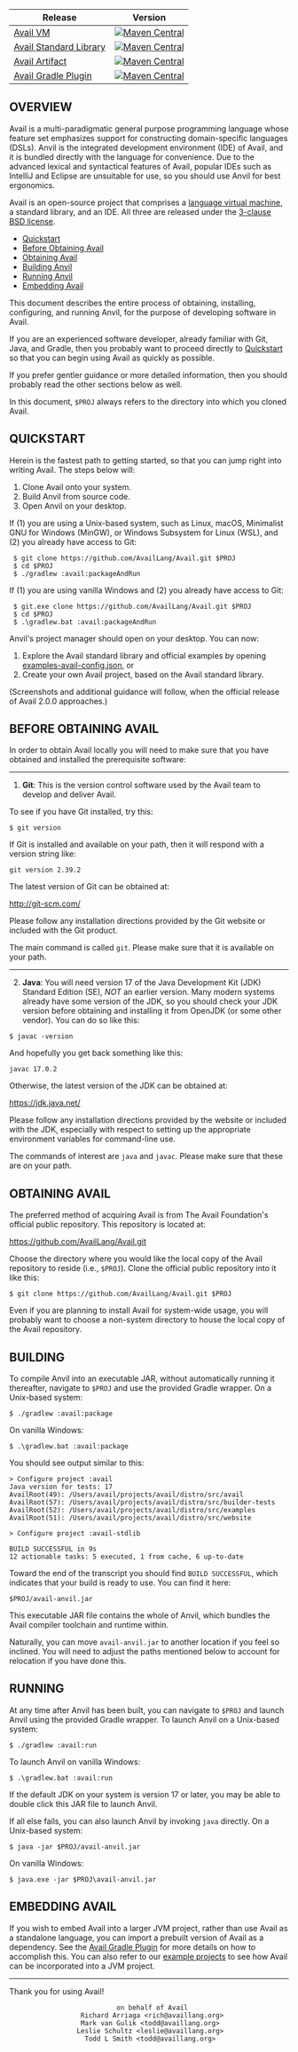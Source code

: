 | **Release**                                | **Version**                                                                                                                                                |
|--------------------------------------------|------------------------------------------------------------------------------------------------------------------------------------------------------------|
| [Avail VM](avail)                          | [![Maven Central](https://img.shields.io/badge/maven--central-v2.0.0.alpha25-0f824e)](https://central.sonatype.com/namespace/org.availlang)                |
| [Avail Standard Library](avail/distro/src/avail) | [![Maven Central](https://img.shields.io/badge/maven--central-v2.0.0.alpha23--1.6.1.alpha14-0f824e)](https://central.sonatype.com/namespace/org.availlang) |
| [Avail Artifact](../avail-artifact)        | [![Maven Central](https://img.shields.io/badge/maven--central-v2.0.0.alpha22-0f824e)](https://search.maven.org/artifact/org.availlang/avail-artifact)      |
| [Avail Gradle Plugin](../gradle-plugin)    | [![Maven Central](https://img.shields.io/badge/maven--central-v2.0.0.alpha20-0f824e)](https://plugins.gradle.org/plugin/org.availlang.avail-plugin)        |

OVERVIEW
--------------------------------------------------------------------------------

Avail is a multi-paradigmatic general purpose programming language whose feature
set emphasizes support for constructing domain-specific languages (DSLs). Anvil
is the integrated development environment (IDE) of Avail, and it is bundled
directly with the language for convenience. Due to the advanced lexical and
syntactical features of Avail, popular IDEs such as IntelliJ and Eclipse are
unsuitable for use, so you should use Anvil for best ergonomics.

Avail is an open-source project that comprises a 
[language virtual machine](https://en.wikipedia.org/wiki/Virtual_machine), a 
standard library, and an IDE. All three are released under the
[3-clause BSD license](https://en.wikipedia.org/wiki/BSD_licenses#3-clause_license_.28.22Revised_BSD_License.22.2C_.22New_BSD_License.22.2C_or_.22Modified_BSD_License.22.29).

 * [Quickstart](#quickstart)
 * [Before Obtaining Avail](#before-obtaining-avail)
 * [Obtaining Avail](#obtaining-avail)
 * [Building Anvil](#building)
 * [Running Anvil](#running)
 * [Embedding Avail](#embedding-avail)

This document describes the entire process of obtaining, installing,
configuring, and running Anvil, for the purpose of developing software in Avail.

If you are an experienced software developer, already familiar with Git, Java,
and Gradle, then you probably want to proceed directly to
[Quickstart](#quickstart) so that you can begin using Avail as quickly as
possible.

If you prefer gentler guidance or more detailed information, then you should
probably read the other sections below as well.

In this document, `$PROJ` always refers to the directory into which you cloned
Avail.


QUICKSTART
--------------------------------------------------------------------------------

Herein is the fastest path to getting started, so that you can jump right into
writing Avail. The steps below will:

1. Clone Avail onto your system.
2. Build Anvil from source code.
3. Open Anvil on your desktop.

If (1) you are using a Unix-based system, such as Linux, macOS, Minimalist GNU
for Windows (MinGW), or Windows Subsystem for Linux (WSL), and (2) you already
have access to Git:

```shell
 $ git clone https://github.com/AvailLang/Avail.git $PROJ
 $ cd $PROJ
 $ ./gradlew :avail:packageAndRun
```

If (1) you are using vanilla Windows and (2) you already have access to Git:

```shell
 $ git.exe clone https://github.com/AvailLang/Avail.git $PROJ
 $ cd $PROJ
 $ .\gradlew.bat :avail:packageAndRun
```

Anvil's project manager should open on your desktop. You can now:

1. Explore the Avail standard library and official examples by opening
   [examples-avail-config.json](avail/examples-avail-config.json), or
2. Create your own Avail project, based on the Avail standard library.

(Screenshots and additional guidance will follow, when the official release of
Avail 2.0.0 approaches.)

BEFORE OBTAINING AVAIL
--------------------------------------------------------------------------------

In order to obtain Avail locally you will need to make sure that you have
obtained and installed the prerequisite software:

--------------------------------------------------------------------------------

1) **Git**: This is the version control software used by the Avail team to
develop and deliver Avail.

To see if you have Git installed, try this:

```shell
$ git version
```

If Git is installed and available on your path, then it will respond with a
version string like:

	git version 2.39.2

The latest version of Git can be obtained at:

http://git-scm.com/

Please follow any installation directions provided by the Git website or
included with the Git product.

The main command is called `git`. Please make sure that it is available on your
path.

--------------------------------------------------------------------------------

2) **Java**: You will need version 17 of the Java Development Kit (JDK) Standard
Edition (SE), _NOT_ an earlier version. Many modern systems already have some
version of the JDK, so you should check your JDK version before obtaining and
installing it from OpenJDK (or some other vendor). You can do so like this:

```shell
$ javac -version
```

And hopefully you get back something like this:

	javac 17.0.2

Otherwise, the latest version of the JDK can be obtained at:

https://jdk.java.net/

Please follow any installation directions provided by the website or included
with the JDK, especially with respect to setting up the appropriate environment
variables for command-line use.

The commands of interest are `java` and `javac`. Please make sure that these are
on your path.


OBTAINING AVAIL
--------------------------------------------------------------------------------

The preferred method of acquiring Avail is from The Avail Foundation's official
public repository. This repository is located at:

https://github.com/AvailLang/Avail.git

Choose the directory where you would like the local copy of the Avail repository
to reside (i.e., `$PROJ`). Clone the official public repository into it like
this:

```shell
$ git clone https://github.com/AvailLang/Avail.git $PROJ
```

Even if you are planning to install Avail for system-wide usage, you will
probably want to choose a non-system directory to house the local copy of the
Avail repository.


BUILDING
--------------------------------------------------------------------------------

To compile Anvil into an executable JAR, without automatically running it
thereafter, navigate to `$PROJ` and use the provided Gradle wrapper. On a
Unix-based system:

```shell
$ ./gradlew :avail:package
```

On vanilla Windows:

```shell
$ .\gradlew.bat :avail:package
```

You should see output similar to this:

	> Configure project :avail
	Java version for tests: 17
	AvailRoot(49): /Users/avail/projects/avail/distro/src/avail
	AvailRoot(57): /Users/avail/projects/avail/distro/src/builder-tests
	AvailRoot(52): /Users/avail/projects/avail/distro/src/examples
	AvailRoot(51): /Users/avail/projects/avail/distro/src/website
	
	> Configure project :avail-stdlib
	
	BUILD SUCCESSFUL in 9s
	12 actionable tasks: 5 executed, 1 from cache, 6 up-to-date

Toward the end of the transcript you should find `BUILD SUCCESSFUL`, which
indicates that your build is ready to use. You can find it here:

	$PROJ/avail-anvil.jar

This executable JAR file contains the whole of Anvil, which bundles the Avail
compiler toolchain and runtime within.

Naturally, you can move `avail-anvil.jar` to another location if you feel so 
inclined.
You will need to adjust the paths mentioned below to account for relocation if
you have done this.


RUNNING
--------------------------------------------------------------------------------

At any time after Anvil has been built, you can navigate to `$PROJ` and launch
Anvil using the provided Gradle wrapper. To launch Anvil on a Unix-based system:

```shell
$ ./gradlew :avail:run
```

To launch Anvil on vanilla Windows:

```shell
$ .\gradlew.bat :avail:run
```

If the default JDK on your system is version 17 or later, you may be able to
double click this JAR file to launch Anvil.

If all else fails, you can also launch Anvil by invoking `java` directly. On
a Unix-based system:

```shell
$ java -jar $PROJ/avail-anvil.jar
```

On vanilla Windows:

```shell
$ java.exe -jar $PROJ\avail-anvil.jar
```


EMBEDDING AVAIL
--------------------------------------------------------------------------------

If you wish to embed Avail into a larger JVM project, rather than use Avail as a
standalone language, you can import a prebuilt version of Avail as a dependency.
See the
[Avail Gradle Plugin](gradle-plugin) for more
details on how to accomplish this. You can also refer to our
[example projects](examples) to see how Avail can be
incorporated into a JVM project.


--------------------------------------------------------------------------------

Thank you for using Avail!

                               on behalf of Avail                                                              
                      Richard Arriaga <rich@availlang.org>
                      Mark van Gulik <todd@availlang.org>                       
                     Leslie Schultz <leslie@availlang.org>
                       Todd L Smith <todd@availlang.org>
